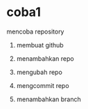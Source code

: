 # coba1
mencoba repository

1. membuat github

4. menambahkan repo
5. mengubah repo
6. mengcommit repo
8. menambahkan branch

